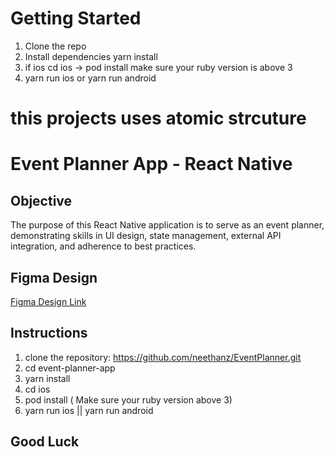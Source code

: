 # Getting Started

1. Clone the repo
2. Install dependencies
   yarn install
3. if ios
   cd ios -> pod install
   make sure your ruby version is above 3
4. yarn run ios or yarn run android

# this projects uses atomic strcuture

# Event Planner App - React Native

## Objective

The purpose of this React Native application is to serve as an event planner, demonstrating skills in UI design, state management, external API integration, and adherence to best practices.

## Figma Design

[Figma Design Link](https://www.figma.com/file/TYmK0T9vukNYp3g9SjWVjm/Swivel-React-Native-Assignment-ASE-%2F-SE?type=design&node-id=0-1&mode=design)

## Instructions

1. clone the repository:
   https://github.com/neethanz/EventPlanner.git
2. cd event-planner-app
3. yarn install
4. cd ios
5. pod install ( Make sure your ruby version above 3)
6. yarn run ios || yarn run android

## Good Luck
